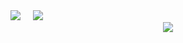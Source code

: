 <div class='container'>
<img src="https://github-readme-stats.vercel.app/api?username=blazepp&theme=dark&bg_color=000000&show_icons=true&icon_color=DD2727&hide_border=false&count_private=true&include_all_commits=true" />
&nbsp;
&nbsp;
<img src="https://github-readme-streak-stats.herokuapp.com?user=blazepp&theme=dark&background=000000&ring=DD2727&fire=DD2727&currStreakLabel=DD2727)](https://git.io/streak-stats)" /></div>
</div>
<div align='center'>
<img src="https://github-readme-stats.vercel.app/api/top-langs/?username=blazepp&theme=dark&bg_color=000000&show_icons=true&hide_border=false&layout=compact" />
</div>
